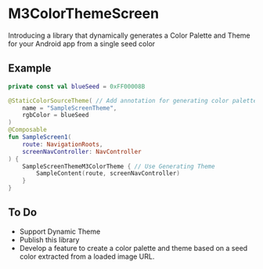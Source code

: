# M3ColorThemeScreen

Introducing a library that dynamically generates a Color Palette and Theme for your Android app from a single seed color

## Example
```kotlin
private const val blueSeed = 0xFF00008B

@StaticColorSourceTheme( // Add annotation for generating color palette and theme at build time.
    name = "SampleScreenTheme",
    rgbColor = blueSeed
)
@Composable
fun SampleScreen1(
    route: NavigationRoots,
    screenNavController: NavController
) {
    SampleScreenThemeM3ColorTheme { // Use Generating Theme 
        SampleContent(route, screenNavController)
    }
}
```

## To Do
- Support Dynamic Theme 
- Publish this library
- Develop a feature to create a color palette and theme based on a seed color extracted from a loaded image URL.
